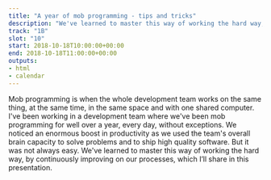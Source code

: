 ```yaml
---
title: "A year of mob programming - tips and tricks"
description: "We've learned to master this way of working the hard way, by continuously improving on our processes."
track: "1B"
slot: "10"
start: 2018-10-18T10:00:00+00:00
end: 2018-10-18T11:00:00+00:00
outputs:
- html
- calendar
---
```


Mob programming is when the whole development team works on the same thing, at the same time, in the same space and with one shared computer. I've been working in a development team where we've been mob programming for well over a year, every day, without exceptions. We noticed an enormous boost in productivity as we used the team's overall brain capacity to solve problems and to ship high quality software. But it was not always easy. We've learned to master this way of working the hard way, by continuously improving on our processes, which I’ll share in this presentation.